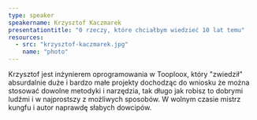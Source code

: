 ```yaml
---
type: speaker
speakername: Krzysztof Kaczmarek
presentationtitle: "0 rzeczy, które chciałbym wiedzieć 10 lat temu"
resources:
  - src: "krzysztof-kaczmarek.jpg"
    name: "photo"
---
```

Krzysztof jest inżynierem oprogramowania w Tooploox, który "zwiedził" absurdalnie duże i bardzo małe projekty dochodząc do wniosku że można stosować dowolne metodyki i narzędzia, tak długo jak robisz to dobrymi ludźmi i w najprostszy z możliwych sposobów. W wolnym czasie mistrz kungfu i autor naprawdę słabych dowcipów.
